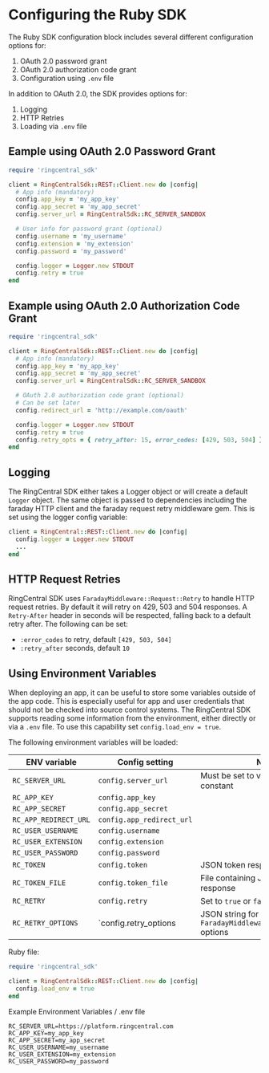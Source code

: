# Configuring the Ruby SDK

The Ruby SDK configuration block includes several different configuration options for:

1. OAuth 2.0 password grant
2. OAuth 2.0 authorization code grant
3. Configuration using `.env` file

In addition to OAuth 2.0, the SDK provides options for:

1. Logging
1. HTTP Retries
1. Loading via `.env` file

## Eample using OAuth 2.0 Password Grant

```ruby
require 'ringcentral_sdk'

client = RingCentralSdk::REST::Client.new do |config|
  # App info (mandatory)
  config.app_key = 'my_app_key'
  config.app_secret = 'my_app_secret'
  config.server_url = RingCentralSdk::RC_SERVER_SANDBOX

  # User info for password grant (optional)
  config.username = 'my_username'
  config.extension = 'my_extension'
  config.password = 'my_password'

  config.logger = Logger.new STDOUT
  config.retry = true
end
```

## Example using OAuth 2.0 Authorization Code Grant

```ruby
require 'ringcentral_sdk'

client = RingCentralSdk::REST::Client.new do |config|
  # App info (mandatory)
  config.app_key = 'my_app_key'
  config.app_secret = 'my_app_secret'
  config.server_url = RingCentralSdk::RC_SERVER_SANDBOX

  # OAuth 2.0 authorization code grant (optional)
  # Can be set later
  config.redirect_url = 'http://example.com/oauth'

  config.logger = Logger.new STDOUT
  config.retry = true
  config.retry_opts = { retry_after: 15, error_codes: [429, 503, 504] }
end
```

## Logging

The RingCentral SDK either takes a Logger object or will create a default `Logger` object. The same object is passed to dependencies including the faraday HTTP client and the faraday request retry middleware gem. This is set using the logger config variable:

```ruby
client = RingCentral::REST::Client.new do |config|
  config.logger = Logger.new STDOUT
  ...
end
```

## HTTP Request Retries 

RingCentral SDK uses `FaradayMiddleware::Request::Retry` to handle HTTP request retries. By default it will retry on 429, 503 and 504 responses. A `Retry-After` header in seconds will be respected, falling back to a default retry after. The following can be set:

* `:error_codes` to retry, default `[429, 503, 504]`
* `:retry_after` seconds, default `10`

## Using Environment Variables

When deploying an app, it can be useful to store some variables outside of the app code. This is especially useful for app and user credentials that should not be checked into source control systems. The RingCentral SDK supports reading some information from the environment, either directly or via a `.env` file. To use this capability set `config.load_env = true`.

The following environment variables will be loaded:

| ENV variable | Config setting | Notes |
|--------------|----------------|-------|
| `RC_SERVER_URL` | `config.server_url` | Must be set to value of URL, not constant |
| `RC_APP_KEY` | `config.app_key` |
| `RC_APP_SECRET` | `config.app_secret` |
| `RC_APP_REDIRECT_URL` | `config.app_redirect_url` |
| `RC_USER_USERNAME` | `config.username` |
| `RC_USER_EXTENSION` | `config.extension` |
| `RC_USER_PASSWORD` | `config.password` |
| `RC_TOKEN` | `config.token` | JSON token response |
| `RC_TOKEN_FILE` | `config.token_file` | File containing JSON token response |
| `RC_RETRY` | `config.retry` | Set to `true` or `false` |
| `RC_RETRY_OPTIONS` | `config.retry_options | JSON string for `FaradayMiddleware::Request::Retry` options |

Ruby file:

```ruby
require 'ringcentral_sdk'

client = RingCentralSdk::REST::Client.new do |config|
  config.load_env = true
end
```

Example Environment Variables / .env file

```
RC_SERVER_URL=https://platform.ringcentral.com
RC_APP_KEY=my_app_key
RC_APP_SECRET=my_app_secret
RC_USER_USERNAME=my_username
RC_USER_EXTENSION=my_extension
RC_USER_PASSWORD=my_password
```
